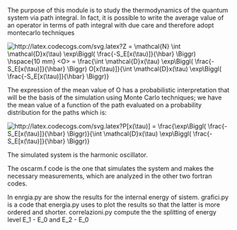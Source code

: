 The purpose of this module is to study the thermodynamics of the quantum system via path integral. In fact, it is possible to write the average value of an operator in terms of path integral with due care and therefore adopt montecarlo techniques

<img src="http://latex.codecogs.com/svg.latex?Z&space;=&space;\mathcal{N}&space;\int&space;\mathcal{D}x(\tau)&space;\exp\Biggl(&space;\frac{-S_E[x(\tau)]}{\hbar}&space;\Biggr)&space;\hspace{10&space;mm}&space;<O>&space;=&space;\frac{\int&space;\mathcal{D}x(\tau)&space;\exp\Biggl(&space;\frac{-S_E[x(\tau)]}{\hbar}&space;\Biggr)&space;O[x(\tau)]}{\int&space;\mathcal{D}x(\tau)&space;\exp\Biggl(&space;\frac{-S_E[x(\tau)]}{\hbar}&space;\Biggr)}" title="http://latex.codecogs.com/svg.latex?Z = \mathcal{N} \int \mathcal{D}x(\tau) \exp\Biggl( \frac{-S_E[x(\tau)]}{\hbar} \Biggr) \hspace{10 mm} <O> = \frac{\int \mathcal{D}x(\tau) \exp\Biggl( \frac{-S_E[x(\tau)]}{\hbar} \Biggr) O[x(\tau)]}{\int \mathcal{D}x(\tau) \exp\Biggl( \frac{-S_E[x(\tau)]}{\hbar} \Biggr)}" />

The expression of the mean value of O has a probabilistic interpretation that will be the basis of the simulation using Monte Carlo techniques; we have the mean value of a function of the path evaluated on a probability distribution for the paths which is:

<img src="http://latex.codecogs.com/svg.latex?P[x(\tau)]&space;=&space;\frac{\exp\Biggl(&space;\frac{-S_E[x(\tau)]}{\hbar}&space;\Biggr)}{\int&space;\mathcal{D}x(\tau)&space;\exp\Biggl(&space;\frac{-S_E[x(\tau)]}{\hbar}&space;\Biggr)}" title="http://latex.codecogs.com/svg.latex?P[x(\tau)] = \frac{\exp\Biggl( \frac{-S_E[x(\tau)]}{\hbar} \Biggr)}{\int \mathcal{D}x(\tau) \exp\Biggl( \frac{-S_E[x(\tau)]}{\hbar} \Biggr)}" />

The simulated system is the harmonic oscillator.

The oscarm.f code is the one that simulates the system and makes the necessary measurements, which are analyzed in the other two fortran codes.

In enrgia.py are show the results for the internal energy of sistem.
grafici.py is a code that energia.py uses to plot the results so that the latter is more ordered and shorter.
correlazioni.py compute the the splitting of energy level E_1 - E_0 and E_2 - E_0


